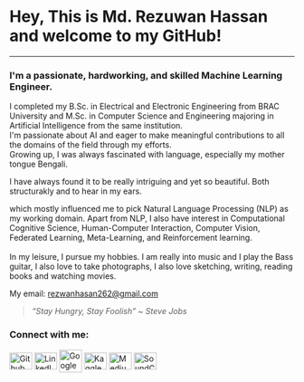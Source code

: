 # Hey, This is Md. Rezuwan Hassan and welcome to my GitHub!

---

<h3>I'm a passionate, hardworking, and skilled Machine Learning Engineer.</h3>


I completed my B.Sc. in Electrical and Electronic Engineering from BRAC University and M.Sc. in Computer Science and Engineering majoring in Artificial Intelligence from the same institution. <br>
I'm passionate about AI and eager to make meaningful contributions to all the domains of the field through my efforts. <br>
Growing up, I was always fascinated with language, especially my mother tongue Bengali. 

I have always found it to be really intriguing and yet so beautiful. Both structurakly and to hear in my ears. 

which mostly influenced me to pick Natural Language Processing (NLP) as my working domain. Apart from NLP, I also have interest in Computational Cognitive Science, Human-Computer Interaction, Computer Vision, Federated Learning, Meta-Learning, and Reinforcement learning.
<br>
<br>
In my leisure, I pursue my hobbies. I am really into music and I play the Bass guitar, I also love to take photographs, I also love sketching, writing, reading books and watching movies.



My email: rezwanhasan262@gmail.com


<!--
**RezuwanHassan262/RezuwanHassan262** is a ✨ _special_ ✨ repository because its `README.md` (this file) appears on your GitHub profile.

Here are some ideas to get you started:

- 🔭 I’m currently working on ...
- 🌱 I’m currently learning ...
- 👯 I’m looking to collaborate on ...
- 🤔 I’m looking for help with ...
- 💬 Ask me about ...
- 📫 How to reach me: ...
- 😄 Pronouns: ...
- ⚡ Fun fact: ...
-->

> _“Stay Hungry, Stay Foolish” ~ Steve Jobs_



<h3 align="left">Connect with me:</h3>
<p align="left">

<a href="https://github.com/RezuwanHassan262" target="blank"><img align="center" src="https://raw.githubusercontent.com/RezuwanHassan262/github-profile-readme-generator/master/src/images/icons/Social/github.svg" alt="Github Link" height="30" width="40" /></a>
<a href="https://www.linkedin.com/in/md-rezuwan-hasan-04246416b" target="blank"><img align="center" src="https://raw.githubusercontent.com/RezuwanHassan262/github-profile-readme-generator/master/src/images/icons/Social/linked-in-alt.svg" alt="LinkedIn Link" height="30" width="40" /></a>
<a href="https://scholar.google.com/citations?user=ZUrWZhQAAAAJ&hl=en" target="blank"><img align="center" src="https://user-images.githubusercontent.com/556268/96353342-3f386c80-10cb-11eb-9865-0c40dfe6ab8b.png" alt="Google Scholar Link" height="40" width="40" /></a>
<a href="https://www.kaggle.com/mdrezuwanhassan" target="blank"><img align="center" src="https://raw.githubusercontent.com/RezuwanHassan262/github-profile-readme-generator/master/src/images/icons/Social/kaggle.svg" alt="Kaggle Link" height="30" width="40" /></a>
<a href="https://medium.com/@rezwanhasan626" target="blank"><img align="center" src="https://raw.githubusercontent.com/RezuwanHassan262/github-profile-readme-generator/master/src/images/icons/Social/medium.svg" alt="Medium Link" height="30" width="40" /></a>
<a href="https://soundcloud.com/listener-rezwan-9" target="blank"><img align="center" src="https://raw.githubusercontent.com/RezuwanHassan262/github-profile-readme-generator/master/src/images/icons/Social/soundcloud.svg" alt="SoundCloud Link" height="30" width="40" /></a>

<!--
flickr
devianart
youtube
stackoverflow
-->


</p>

